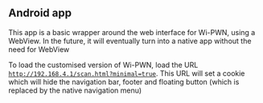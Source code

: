 ## Android app

This app is a basic wrapper around the web interface for Wi-PWN, using a WebView. In the future, it will eventually turn into a native app without the need for WebView

To load the customised version of Wi-PWN, load the URL [`http://192.168.4.1/scan.html?minimal=true`](http://192.168.4.1/?minimal=true). This URL will set a cookie which will hide the navigation bar, footer and floating button (which is replaced by the native navigation menu)
